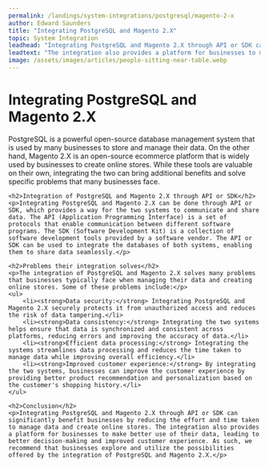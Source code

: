 ```yaml
---
permalink: /landings/system-integrations/postgresql/magento-2-x
author: Edward Saunders
title: "Integrating PostgreSQL and Magento 2.X"
topic: System Integration
leadhead: "Integrating PostgreSQL and Magento 2.X through API or SDK can significantly benefit businesses by reducing the effort and time taken to manage data and create online stores"
leadtext: "The integration also provides a platform for businesses to make better use of their data, leading to better decision-making and improved customer experience. As such, we recommend that businesses explore and utilize the possibilities offered by the integration of PostgreSQL and Magento 2.X."
image: /assets/images/articles/people-sitting-near-table.webp
---
```

<div class="arttext">	<h1>Integrating PostgreSQL and Magento 2.X</h1>
	<p>PostgreSQL is a powerful open-source database management system that is used by many businesses to store and manage their data. On the other hand, Magento 2.X is an open-source ecommerce platform that is widely used by businesses to create online stores. While these tools are valuable on their own, integrating the two can bring additional benefits and solve specific problems that many businesses face.</p>

	<h2>Integration of PostgreSQL and Magento 2.X through API or SDK</h2>
	<p>Integrating PostgreSQL and Magento 2.X can be done through API or SDK, which provides a way for the two systems to communicate and share data. The API (Application Programming Interface) is a set of protocols that enable communication between different software programs. The SDK (Software Development Kit) is a collection of software development tools provided by a software vendor. The API or SDK can be used to integrate the databases of both systems, enabling them to share data seamlessly.</p>

	<h2>Problems their integration solves</h2>
	<p>The integration of PostgreSQL and Magento 2.X solves many problems that businesses typically face when managing their data and creating online stores. Some of these problems include:</p>
	<ul>
		<li><strong>Data security:</strong> Integrating PostgreSQL and Magento 2.X securely protects it from unauthorized access and reduces the risk of data tampering.</li>
		<li><strong>Data consistency:</strong> Integrating the two systems helps ensure that data is synchronized and consistent across platforms, reducing errors and improving the accuracy of data.</li>
		<li><strong>Efficient data processing:</strong> Integrating the systems streamlines data processing and reduces the time taken to manage data while improving overall efficiency.</li>
		<li><strong>Improved customer experience:</strong> By integrating the two systems, businesses can improve the customer experience by providing better product recommendation and personalization based on the customer's shopping history.</li>
	</ul>

	<h2>Conclusion</h2>
	<p>Integrating PostgreSQL and Magento 2.X through API or SDK can significantly benefit businesses by reducing the effort and time taken to manage data and create online stores. The integration also provides a platform for businesses to make better use of their data, leading to better decision-making and improved customer experience. As such, we recommend that businesses explore and utilize the possibilities offered by the integration of PostgreSQL and Magento 2.X.</p>

</div>